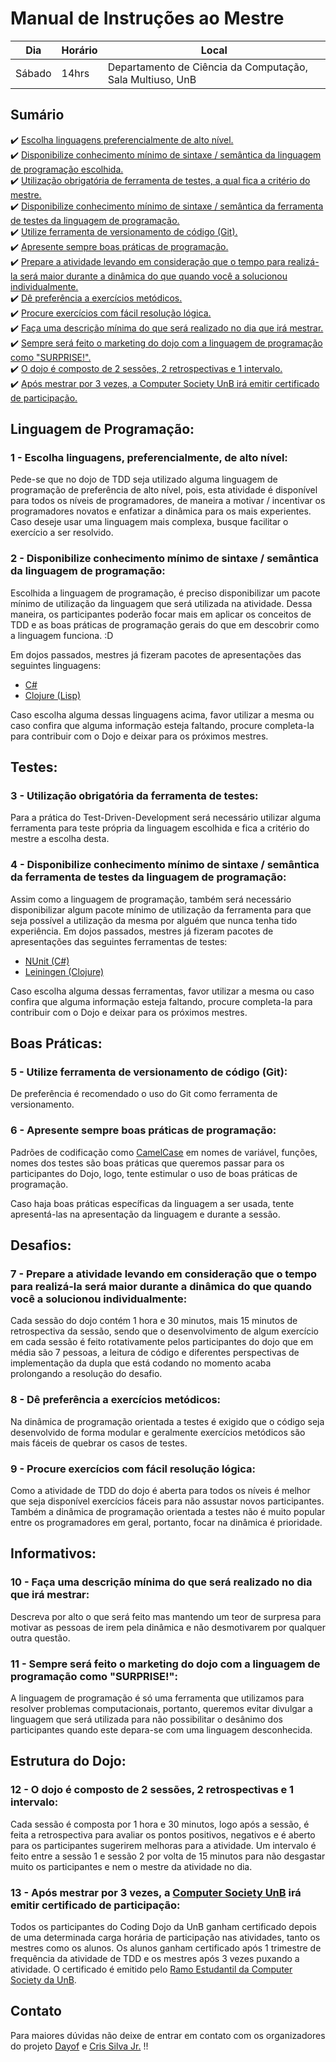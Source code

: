 # Manual de Instruções ao Mestre

| Dia    | Horário | Local                                                     |
| ------ |-------- | --------------------------------------------------------- |
| Sábado | 14hrs   | Departamento de Ciência da Computação, Sala Multiuso, UnB |

## Sumário

 :heavy_check_mark: [Escolha linguagens preferencialmente de alto nível.](#1) </br>
 :heavy_check_mark: [Disponibilize conhecimento mínimo de sintaxe / semântica da linguagem de programação escolhida.](#2) </br>
 :heavy_check_mark: [Utilização obrigatória de ferramenta de testes, a qual fica a critério do mestre.](#3) </br>
 :heavy_check_mark: [Disponibilize conhecimento mínimo de sintaxe / semântica da ferramenta de testes da linguagem de programação.](#4) </br>
 :heavy_check_mark: [Utilize ferramenta de versionamento de código (Git).](#5) </br>
 :heavy_check_mark: [Apresente sempre boas práticas de programação.](#6) </br>
 :heavy_check_mark: [Prepare a atividade levando em consideração que o tempo para realizá-la será maior durante a dinâmica do que quando você a solucionou individualmente.](#7) </br>
 :heavy_check_mark: [Dê preferência a exercícios metódicos.](#8) </br>
 :heavy_check_mark: [Procure exercícios com fácil resolução lógica.](#9) </br>
 :heavy_check_mark: [Faça uma descrição mínima do que será realizado no dia que irá mestrar.](#10) </br>
 :heavy_check_mark: [Sempre será feito o marketing do dojo com a linguagem de programação como "SURPRISE!".](#11) </br>
 :heavy_check_mark: [O dojo é composto de 2 sessões, 2 retrospectivas e 1 intervalo.](#12) </br>
 :heavy_check_mark: [Após mestrar por 3 vezes, a Computer Society UnB irá emitir certificado de participação.](#13) </br>

## Linguagem de Programação: 

### 1 - Escolha linguagens, preferencialmente, de alto nível: </br>
<a name="1">

Pede-se que no dojo de TDD seja utilizado alguma linguagem de programação de preferência de alto nível, 
pois, esta atividade é disponível para todos os níveis de programadores, de maneira a motivar / incentivar os 
programadores novatos e enfatizar a dinâmica para os mais experientes. Caso deseje usar uma linguagem mais complexa,
busque facilitar o exercício a ser resolvido.
</a>


### 2 - Disponibilize conhecimento mínimo de sintaxe / semântica da linguagem de programação: </br>
<a name="2">

Escolhida a linguagem de programação, é preciso disponibilizar um pacote mínimo de utilização da 
linguagem que será utilizada na atividade. Dessa maneira, os participantes poderão focar mais em aplicar os conceitos de TDD e
as boas práticas de programação gerais do que em descobrir como a linguagem funciona. :D
	
Em dojos passados, mestres já fizeram pacotes de apresentações das seguintes linguagens:
- [C#](https://github.com/ComputerSocietyUNB/TDD/blob/master/160625/0.%20Introduction%20C%23%20testing/README.md)
- [Clojure (Lisp)](https://github.com/ComputerSocietyUNB/TDD/blob/master/160709/doc/intro.md)

Caso escolha alguma dessas linguagens acima, favor utilizar a mesma ou caso confira que alguma informação 
esteja faltando, procure completa-la para contribuir com o Dojo e deixar para os próximos mestres.
</a>

## Testes: 

### 3 - Utilização obrigatória da ferramenta de testes: </br>
<a name="3">

Para a prática do Test-Driven-Development será necessário utilizar alguma ferramenta para teste própria da 
linguagem escolhida e fica a critério do mestre a escolha desta.
</a>	
	
### 4 - Disponibilize conhecimento mínimo de sintaxe / semântica da ferramenta de testes da linguagem de programação:</br>
<a name="4">

Assim como a linguagem de programação, também será necessário disponibilizar algum pacote mínimo de utilização 
da ferramenta para que seja possível a utilização da mesma por alguém que nunca tenha tido experiência.
Em dojos passados, mestres já fizeram pacotes de apresentações das seguintes ferramentas de testes:
	
- [NUnit (C#)](https://github.com/ComputerSocietyUNB/TDD/blob/master/160625/0.%20Introduction%20C%23%20testing/README.md)
- [Leiningen (Clojure)](https://github.com/ComputerSocietyUNB/TDD/blob/master/160709/doc/intro.md)

Caso escolha alguma dessas ferramentas, favor utilizar a mesma ou caso confira que alguma informação 
esteja faltando, procure completa-la para contribuir com o Dojo e deixar para os próximos mestres.
</a>

## Boas Práticas:

### 5 - Utilize ferramenta de versionamento de código (Git):</br>
<a name="5">

De preferência é recomendado o uso do Git como ferramenta de versionamento.
</a>

### 6 - Apresente sempre boas práticas de programação:</br>
<a name="6">

Padrões de codificação como [CamelCase](https://en.wikipedia.org/wiki/CamelCase) em nomes de variável, funções, nomes dos testes são boas práticas que 
queremos passar para os participantes do Dojo, logo, tente estimular o uso de boas práticas de programação.

Caso haja boas práticas específicas da linguagem a ser usada, tente apresentá-las na apresentação da linguagem e durante a sessão.
</a>

## Desafios:


### 7 - Prepare a atividade levando em consideração que o tempo para realizá-la será maior durante a dinâmica do que quando você a 		solucionou individualmente:</br>
<a name="7">

Cada sessão do dojo contém 1 hora e 30 minutos, mais 15 minutos de retrospectiva da sessão, sendo que o 
desenvolvimento de algum exercício em cada sessão é feito rotativamente pelos participantes do dojo que 
em média são 7 pessoas, a leitura de código e diferentes perspectivas de implementação da dupla que está 
codando no momento acaba prolongando a resolução do desafio.
</a>

### 8 - Dê preferência a exercícios metódicos:</br>
<a name="8">

Na dinâmica de programação orientada a testes é exigido que o código seja desenvolvido de forma modular 
e geralmente exercícios metódicos são mais fáceis de quebrar os casos de testes.
</a>

### 9 - Procure exercícios com fácil resolução lógica:</br>
<a name="9">

Como a atividade de TDD do dojo é aberta para todos os níveis é melhor que seja disponível exercícios 
fáceis para não assustar novos participantes. Também a dinâmica de programação orientada a testes não é 
muito popular entre os programadores em geral, portanto, focar na dinâmica é prioridade.
</a>

## Informativos:

### 10 - Faça uma descrição mínima do que será realizado no dia que irá mestrar:</br>
<a name="10">

Descreva por alto o que será feito mas mantendo um teor de surpresa para motivar as pessoas de irem pela 
dinâmica e não desmotivarem por qualquer outra questão.
</a>

### 11 - Sempre será feito o marketing do dojo com a linguagem de programação como "SURPRISE!": </br>
<a name="11">

A linguagem de programação é só uma ferramenta que utilizamos para resolver problemas computacionais, portanto, 
queremos evitar divulgar a linguagem que será utilizada para não possibilitar o desânimo dos participantes quando 
este depara-se com uma linguagem desconhecida.
</a>

## Estrutura do Dojo:

### 12 - O dojo é composto de 2 sessões, 2 retrospectivas e 1 intervalo:</br>
<a name="12">

Cada sessão é composta por 1 hora e 30 minutos, logo após a sessão, é feita a retrospectiva para avaliar 
os pontos positivos, negativos e é aberto para os participantes sugerirem melhoras para a atividade. Um intervalo 
é feito entre a sessão 1 e sessão 2 por volta de 15 minutos para não desgastar muito os participantes e nem o mestre 
da atividade no dia.
</a>

### 13 - Após mestrar por 3 vezes, a [Computer Society UnB](https://www.facebook.com/IEEEComputerSocietyUnB) irá emitir certificado de participação: </br>
<a name="13">

Todos os participantes do Coding Dojo da UnB ganham certificado depois de uma determinada carga horária de participação nas atividades, tanto os mestres como os alunos. Os alunos ganham certificado após 1 trimestre de frequência da atividade de TDD e os mestres após 3 vezes puxando a atividade. O certificado é emitido pelo [Ramo Estudantil da Computer Society da UnB](https://www.facebook.com/IEEEComputerSocietyUnB).
</a>

## Contato

Para maiores dúvidas não deixe de entrar em contato com os organizadores do projeto [Dayof](https://github.com/Dayof) e [Cris Silva Jr.](https://github.com/ishiikurisu) !! 
